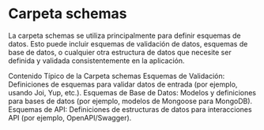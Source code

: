 # Carpeta schemas

La carpeta schemas se utiliza principalmente para definir esquemas de datos. Esto puede incluir esquemas de validación de datos, esquemas de base de datos, o cualquier otra estructura de datos que necesite ser definida y validada consistentemente en la aplicación.

Contenido Típico de la Carpeta schemas
Esquemas de Validación: Definiciones de esquemas para validar datos de entrada (por ejemplo, usando Joi, Yup, etc.).
Esquemas de Base de Datos: Modelos y definiciones para bases de datos (por ejemplo, modelos de Mongoose para MongoDB).
Esquemas de API: Definiciones de estructuras de datos para interacciones API (por ejemplo, OpenAPI/Swagger).
